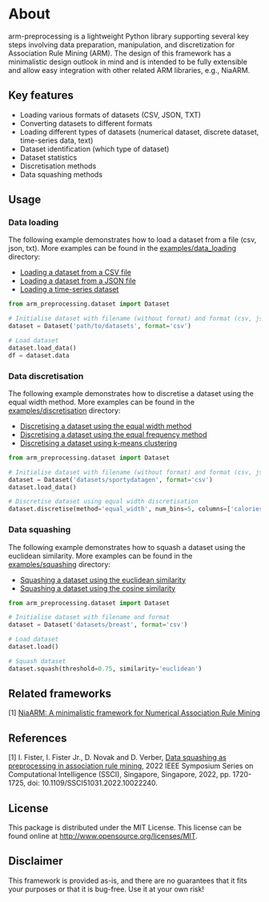 # About

arm-preprocessing is a lightweight Python library supporting several key steps involving data preparation, manipulation, and discretization for Association Rule Mining (ARM). The design of this framework has a minimalistic design outlook in mind and is intended to be fully extensible and allow easy integration with other related ARM libraries, e.g., NiaARM.

## Key features

- Loading various formats of datasets (CSV, JSON, TXT)
- Converting datasets to different formats
- Loading different types of datasets (numerical dataset, discrete dataset, time-series data, text)
- Dataset identification (which type of dataset)
- Dataset statistics
- Discretisation methods
- Data squashing methods

## Usage
### Data loading
The following example demonstrates how to load a dataset from a file (csv, json, txt). More examples can be found in the [examples/data_loading](./examples/data_loading/) directory:
- [Loading a dataset from a CSV file](./examples/data_loading/load_dataset_csv.py)
- [Loading a dataset from a JSON file](./examples/data_loading/load_dataset_json.py)
- [Loading a time-series dataset](./examples/data_loading/load_dataset_timeseries.py)

```python
from arm_preprocessing.dataset import Dataset

# Initialise dataset with filename (without format) and format (csv, json, txt)
dataset = Dataset('path/to/datasets', format='csv')

# Load dataset
dataset.load_data()
df = dataset.data
```

### Data discretisation
The following example demonstrates how to discretise a dataset using the equal width method. More examples can be found in the [examples/discretisation](./examples/discretisation) directory:
- [Discretising a dataset using the equal width method](./examples/discretisation/equal_width_discretisation.py)
- [Discretising a dataset using the equal frequency method](./examples/discretisation/equal_frequency_discretisation.py)
- [Discretising a dataset using k-means clustering](./examples/discretisation/kmeans_discretisation.py)

```python
from arm_preprocessing.dataset import Dataset

# Initialise dataset with filename (without format) and format (csv, json, txt)
dataset = Dataset('datasets/sportydatagen', format='csv')
dataset.load_data()

# Discretise dataset using equal width discretisation
dataset.discretise(method='equal_width', num_bins=5, columns=['calories'])
```

### Data squashing
The following example demonstrates how to squash a dataset using the euclidean similarity. More examples can be found in the [examples/squashing](./examples/squashing) directory:
- [Squashing a dataset using the euclidean similarity](./examples/squashing/squash_euclidean.py)
- [Squashing a dataset using the cosine similarity](./examples/squashing/squash_cosine.py)

```python
from arm_preprocessing.dataset import Dataset

# Initialise dataset with filename and format
dataset = Dataset('datasets/breast', format='csv')

# Load dataset
dataset.load()

# Squash dataset
dataset.squash(threshold=0.75, similarity='euclidean')
```

## Related frameworks

[1] [NiaARM: A minimalistic framework for Numerical Association Rule Mining](https://github.com/firefly-cpp/NiaARM) 

## References

[1] I. Fister, I. Fister Jr., D. Novak and D. Verber, [Data squashing as preprocessing in association rule mining](https://iztok-jr-fister.eu/static/publications/300.pdf), 2022 IEEE Symposium Series on Computational Intelligence (SSCI), Singapore, Singapore, 2022, pp. 1720-1725, doi: 10.1109/SSCI51031.2022.10022240.

## License

This package is distributed under the MIT License. This license can be found online
at <http://www.opensource.org/licenses/MIT>.

## Disclaimer

This framework is provided as-is, and there are no guarantees that it fits your purposes or that it is bug-free. Use it at your own risk!
